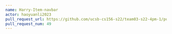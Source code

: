 ```yaml
---
name: Harry-Item-navbar
actor: haoyuanli2023
pull_request_url: https://github.com/ucsb-cs156-s22/team03-s22-4pm-1/pull/49
pull_request_num: 49
---
```

